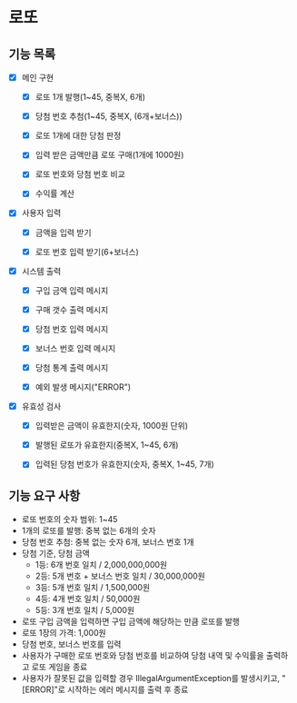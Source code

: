 # 로또

## 기능 목록

- [x] 메인 구현
  - [x] 로또 1개 발행(1~45, 중복X, 6개)
  - [x] 당첨 번호 추첨(1~45, 중복X, (6개+보너스))
  - [x] 로또 1개에 대한 당첨 판정
  - [x] 입력 받은 금액만큼 로또 구매(1개에 1000원)
  - [x] 로또 번호와 당첨 번호 비교
  - [x] 수익률 계산


- [x] 사용자 입력
  - [x] 금액을 입력 받기
  - [x] 로또 번호 입력 받기(6+보너스)


- [x] 시스템 출력
  - [x] 구입 금액 입력 메시지
  - [x] 구매 갯수 출력 메시지
  - [x] 당첨 번호 입력 메시지
  - [x] 보너스 번호 입력 메시지
  - [x] 당첨 통계 출력 메시지
  - [x] 예외 발생 메시지("ERROR")


- [x] 유효성 검사
  - [x] 입력받은 금액이 유효한지(숫자, 1000원 단위)
  - [x] 발행된 로또가 유효한지(중복X, 1~45, 6개)
  - [x] 입력된 당첨 번호가 유효한지(숫자, 중복X, 1~45, 7개)


## 기능 요구 사항

- 로또 번호의 숫자 범위: 1~45 
- 1개의 로또를 발행: 중복 없는 6개의 숫자 
- 당첨 번호 추첨: 중복 없는 숫자 6개, 보너스 번호 1개 
- 당첨 기준, 당첨 금액 
    - 1등: 6개 번호 일치 / 2,000,000,000원 
    - 2등: 5개 번호 + 보너스 번호 일치 / 30,000,000원 
    - 3등: 5개 번호 일치 / 1,500,000원 
    - 4등: 4개 번호 일치 / 50,000원 
    - 5등: 3개 번호 일치 / 5,000원
- 로또 구입 금액을 입력하면 구입 금액에 해당하는 만큼 로또를 발행
- 로또 1장의 가격: 1,000원
- 당첨 번호, 보너스 번호를 입력
- 사용자가 구매한 로또 번호와 당첨 번호를 비교하여 당첨 내역 및 수익률을 출력하고 로또 게임을 종료
- 사용자가 잘못된 값을 입력할 경우 IllegalArgumentException를 발생시키고, "[ERROR]"로 시작하는 에러 메시지를 출력 후 종료